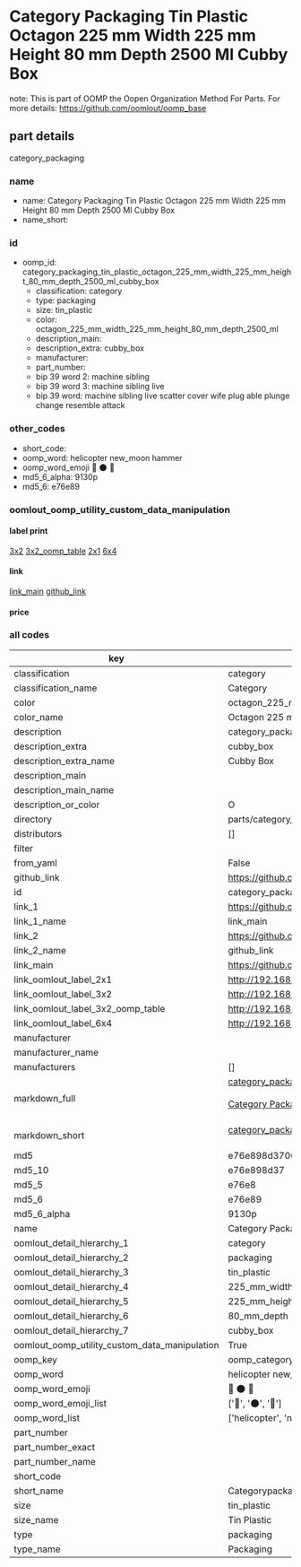 # Category Packaging Tin Plastic Octagon 225 mm Width 225 mm Height 80 mm Depth 2500 Ml Cubby Box  

note: This is part of OOMP the Oopen Organization Method For Parts. For more details: https://github.com/oomlout/oomp_base

##  part details



category_packaging

### name
* name: Category Packaging Tin Plastic Octagon 225 mm Width 225 mm Height 80 mm Depth 2500 Ml Cubby Box
* name_short: 
### id
* oomp_id: category_packaging_tin_plastic_octagon_225_mm_width_225_mm_height_80_mm_depth_2500_ml_cubby_box
  * classification: category
  * type: packaging
  * size: tin_plastic
  * color: octagon_225_mm_width_225_mm_height_80_mm_depth_2500_ml
  * description_main: 
  * description_extra: cubby_box
  * manufacturer: 
  * part_number: 
  * bip 39 word 2: machine sibling
  * bip 39 word 3: machine sibling live
  * bip 39 word: machine sibling live scatter cover wife plug able plunge change resemble attack

### other_codes
* short_code: 
* oomp_word: helicopter new_moon hammer
* oomp_word_emoji :helicopter: :new_moon: :hammer:
* md5_6_alpha: 9130p
* md5_6: e76e89






### oomlout_oomp_utility_custom_data_manipulation
#### label print
[3x2](http://192.168.1.245:1112/?label=oomp%209130p)
[3x2_oomp_table](http://192.168.1.107:1112/?label=oomp%209130p)
[2x1](http://192.168.1.242:1112/?label=oomp%209130p)
[6x4](http://192.168.1.55:1112/?label=oomp%209130p)    

#### link

[link_main](https://github.com/oomlout/oomlout_oomp_current_version_messy/tree/main/parts/category_packaging_tin_plastic_octagon_225_mm_width_225_mm_height_80_mm_depth_2500_ml_cubby_box) [github_link](https://github.com/oomlout/oomlout_oomp_part_src/tree/main/parts/category_packaging_tin_plastic_octagon_225_mm_width_225_mm_height_80_mm_depth_2500_ml_cubby_box)                             

#### price







### all codes 
| key | value |  
| --- | --- |  
| classification | category |  
| classification_name | Category |  
| color | octagon_225_mm_width_225_mm_height_80_mm_depth_2500_ml |  
| color_name | Octagon 225 mm Width 225 mm Height 80 mm Depth 2500 Ml |  
| description | category_packaging |  
| description_extra | cubby_box |  
| description_extra_name | Cubby Box |  
| description_main |  |  
| description_main_name |  |  
| description_or_color | O  |  
| directory | parts/category_packaging_tin_plastic_octagon_225_mm_width_225_mm_height_80_mm_depth_2500_ml_cubby_box |  
| distributors | [] |  
| filter |  |  
| from_yaml | False |  
| github_link | https://github.com/oomlout/oomlout_oomp_part_src/tree/main/parts/category_packaging_tin_plastic_octagon_225_mm_width_225_mm_height_80_mm_depth_2500_ml_cubby_box |  
| id | category_packaging_tin_plastic_octagon_225_mm_width_225_mm_height_80_mm_depth_2500_ml_cubby_box |  
| link_1 | https://github.com/oomlout/oomlout_oomp_current_version_messy/tree/main/parts/category_packaging_tin_plastic_octagon_225_mm_width_225_mm_height_80_mm_depth_2500_ml_cubby_box |  
| link_1_name | link_main |  
| link_2 | https://github.com/oomlout/oomlout_oomp_part_src/tree/main/parts/category_packaging_tin_plastic_octagon_225_mm_width_225_mm_height_80_mm_depth_2500_ml_cubby_box |  
| link_2_name | github_link |  
| link_main | https://github.com/oomlout/oomlout_oomp_current_version_messy/tree/main/parts/category_packaging_tin_plastic_octagon_225_mm_width_225_mm_height_80_mm_depth_2500_ml_cubby_box |  
| link_oomlout_label_2x1 | http://192.168.1.242:1112/?label=oomp%209130p |  
| link_oomlout_label_3x2 | http://192.168.1.245:1112/?label=oomp%209130p |  
| link_oomlout_label_3x2_oomp_table | http://192.168.1.107:1112/?label=oomp%209130p |  
| link_oomlout_label_6x4 | http://192.168.1.55:1112/?label=oomp%209130p |  
| manufacturer |  |  
| manufacturer_name |  |  
| manufacturers | [] |  
| markdown_full | [category_packaging_tin_plastic_octagon_225_mm_width_225_mm_height_80_mm_depth_2500_ml_cubby_box](https://github.com/oomlout/oomlout_oomp_current_version_messy/tree/main/parts/category_packaging_tin_plastic_octagon_225_mm_width_225_mm_height_80_mm_depth_2500_ml_cubby_box)<br>[](https://github.com/oomlout/oomlout_oomp_current_version_messy/tree/main/parts/category_packaging_tin_plastic_octagon_225_mm_width_225_mm_height_80_mm_depth_2500_ml_cubby_box)<br>[Category Packaging Tin Plastic Octagon 225 Mm Width 225 Mm Height 80 Mm Depth 2500 Ml Cubby Box](https://github.com/oomlout/oomlout_oomp_current_version_messy/tree/main/parts/category_packaging_tin_plastic_octagon_225_mm_width_225_mm_height_80_mm_depth_2500_ml_cubby_box)<br><br> |  
| markdown_short | [category_packaging_tin_plastic_octagon_225_mm_width_225_mm_height_80_mm_depth_2500_ml_cubby_box](https://github.com/oomlout/oomlout_oomp_current_version_messy/tree/main/parts/category_packaging_tin_plastic_octagon_225_mm_width_225_mm_height_80_mm_depth_2500_ml_cubby_box)<br><br> |  
| md5 | e76e898d370054dbeb98cc070571ec2c |  
| md5_10 | e76e898d37 |  
| md5_5 | e76e8 |  
| md5_6 | e76e89 |  
| md5_6_alpha | 9130p |  
| name | Category Packaging Tin Plastic Octagon 225 mm Width 225 mm Height 80 mm Depth 2500 Ml Cubby Box |  
| oomlout_detail_hierarchy_1 | category |  
| oomlout_detail_hierarchy_2 | packaging |  
| oomlout_detail_hierarchy_3 | tin_plastic |  
| oomlout_detail_hierarchy_4 | 225_mm_width |  
| oomlout_detail_hierarchy_5 | 225_mm_height |  
| oomlout_detail_hierarchy_6 | 80_mm_depth |  
| oomlout_detail_hierarchy_7 | cubby_box |  
| oomlout_oomp_utility_custom_data_manipulation | True |  
| oomp_key | oomp_category_packaging_tin_plastic_octagon_225_mm_width_225_mm_height_80_mm_depth_2500_ml_cubby_box |  
| oomp_word | helicopter new_moon hammer |  
| oomp_word_emoji | :helicopter: :new_moon: :hammer: |  
| oomp_word_emoji_list | [':helicopter:', ':new_moon:', ':hammer:'] |  
| oomp_word_list | ['helicopter', 'new_moon', 'hammer'] |  
| part_number |  |  
| part_number_exact |  |  
| part_number_name |  |  
| short_code |  |  
| short_name | Categorypackaging |  
| size | tin_plastic |  
| size_name | Tin Plastic |  
| type | packaging |  
| type_name | Packaging |  
